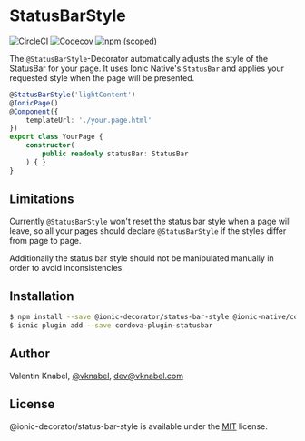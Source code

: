 # StatusBarStyle

[![CircleCI](https://img.shields.io/circleci/project/github/vknabel/status-bar-style.svg?style=flat-square)](https://circleci.com/gh/vknabel/status-bar-style)
[![Codecov](https://img.shields.io/codecov/c/github/vknabel/status-bar-style.svg?style=flat-square)](https://codecov.io/gh/vknabel/status-bar-style)
[![npm (scoped)](https://img.shields.io/npm/v/@ionic-decorator/status-bar-style.svg?style=flat-square)](https://www.npmjs.com/package/@ionic-decorator/status-bar-style)

The `@StatusBarStyle`-Decorator automatically adjusts the style of the StatusBar for your page.
It uses Ionic Native's `StatusBar` and applies your requested style when the page will be presented.

```typescript
@StatusBarStyle('lightContent')
@IonicPage()
@Component({
    templateUrl: './your.page.html'
})
export class YourPage {
    constructor(
        public readonly statusBar: StatusBar
    ) { }
}
```

## Limitations

Currently `@StatusBarStyle` won't reset the status bar style when a page will leave,
so all your pages should declare `@StatusBarStyle` if the styles differ from page to page.

Additionally the status bar style should not be manipulated manually in order to avoid inconsistencies.

## Installation

```bash
$ npm install --save @ionic-decorator/status-bar-style @ionic-native/core @ionic-native/status-bar
$ ionic plugin add --save cordova-plugin-statusbar
```

## Author

Valentin Knabel, [@vknabel](https://twitter.com/vknabel), dev@vknabel.com

## License

@ionic-decorator/status-bar-style is available under the [MIT](LICENSE) license.
